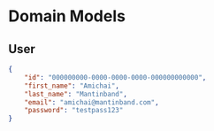 # Domain Models

## User

```json
{
    "id": "000000000-0000-0000-0000-000000000000",
    "first_name": "Amichai",
    "last_name": "Mantinband",
    "email": "amichai@mantinband.com",
    "password": "testpass123"
}
```

